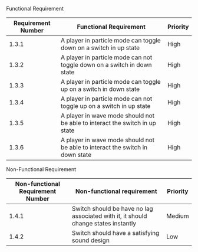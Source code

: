   
Functional Requirement

| Requirement Number | Functional Requirement                                                        | Priority |
| ------------------ | ----------------------------------------------------------------------------- | -------- |
| 1.3.1              | A player in particle mode can toggle down on a switch in up state             | High     |
| 1.3.2              | A player in particle mode can not toggle down on a switch in down state       | High     |
| 1.3.3              | A player in particle mode can toggle up on a switch in down state             | High     |
| 1.3.4              | A player in particle mode can not toggle up on a switch in up state           | High     |
| 1.3.5              | A player in wave mode should not be able to interact the switch in up state   | High     |
| 1.3.6              | A player in wave mode should not be able to interact the switch in down state | High     |
Non-Functional Requirement 

| Non-functional Requirement Number | Non-functional requirement                                                         | Priority |
| --------------------------------- | ---------------------------------------------------------------------------------- | -------- |
| 1.4.1                             | Switch should be have no lag associated with it, it should change states instantly | Medium   |
| 1.4.2                             | Switch should have a satisfying sound design                                       | Low      |
